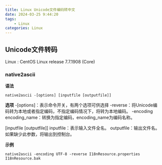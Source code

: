 ```yaml
---
title: Linux Unicode文件编码转中文
date: 2024-03-25 9:44:20
tags:
	- Linux
categories: Linux
---
```

## <span id="inline-blue">Unicode文件转码</span>
Linux : CentOS Linux release 7.7.1908 (Core)

### <span id="inline-blue">native2ascii</span>

**语法**
```shell
native2ascii -[options] [inputfile [outputfile]]
```
**选项**
-[options]：表示命令开关，有两个选项可供选择
-reverse：将Unicode编码转为本地或者指定编码，不指定编码情况下，将转为本地编码。
-encoding encoding_name：转换为指定编码，encoding_name为编码名称。

[inputfile [outputfile]]
inputfile：表示输入文件全名。
outputfile：输出文件名。如果缺少此参数，将输出到控制台。

**示例**
```shell
native2ascii -encoding UTF-8 -reverse I18nResource.properties I18nResource.bak
```


